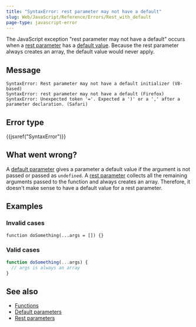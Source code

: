 ```yaml
---
title: "SyntaxError: rest parameter may not have a default"
slug: Web/JavaScript/Reference/Errors/Rest_with_default
page-type: javascript-error
---
```




The JavaScript exception "rest parameter may not have a default" occurs when a [rest parameter](/Web/JavaScript/Reference/Functions/rest_parameters) has a [default value](/Web/JavaScript/Reference/Functions/Default_parameters). Because the rest parameter always creates an array, the default value would never apply.

## Message

```plain
SyntaxError: Rest parameter may not have a default initializer (V8-based)
SyntaxError: rest parameter may not have a default (Firefox)
SyntaxError: Unexpected token '='. Expected a ')' or a ',' after a parameter declaration. (Safari)
```

## Error type

{{jsxref("SyntaxError")}}

## What went wrong?

A [default parameter](/Web/JavaScript/Reference/Functions/Default_parameters) gives a parameter a default value if the argument is not passed or passed as `undefined`. A [rest parameter](/Web/JavaScript/Reference/Functions/rest_parameters) collects all the remaining arguments passed to the function and always creates an array. Therefore, it doesn't make sense to have a default value for a rest parameter.

## Examples

### Invalid cases

```js-nolint example-bad
function doSomething(...args = []) {}
```

### Valid cases

```js example-good
function doSomething(...args) {
  // args is always an array
}
```

## See also

- [Functions](/Web/JavaScript/Reference/Functions)
- [Default parameters](/Web/JavaScript/Reference/Functions/Default_parameters)
- [Rest parameters](/Web/JavaScript/Reference/Functions/rest_parameters)
